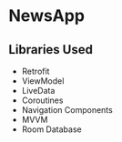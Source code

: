 # NewsApp




## Libraries Used
* Retrofit
* ViewModel
* LiveData
* Coroutines
* Navigation Components
* MVVM
* Room Database
